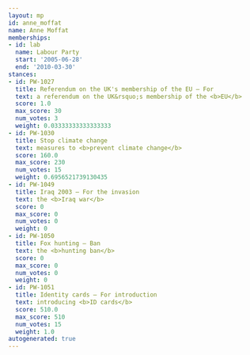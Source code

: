 ```yaml
---
layout: mp
id: anne_moffat
name: Anne Moffat
memberships:
- id: lab
  name: Labour Party
  start: '2005-06-28'
  end: '2010-03-30'
stances:
- id: PW-1027
  title: Referendum on the UK's membership of the EU — For
  text: a referendum on the UK&rsquo;s membership of the <b>EU</b>
  score: 1.0
  max_score: 30
  num_votes: 3
  weight: 0.03333333333333333
- id: PW-1030
  title: Stop climate change
  text: measures to <b>prevent climate change</b>
  score: 160.0
  max_score: 230
  num_votes: 15
  weight: 0.6956521739130435
- id: PW-1049
  title: Iraq 2003 — For the invasion
  text: the <b>Iraq war</b>
  score: 0
  max_score: 0
  num_votes: 0
  weight: 0
- id: PW-1050
  title: Fox hunting — Ban
  text: the <b>hunting ban</b>
  score: 0
  max_score: 0
  num_votes: 0
  weight: 0
- id: PW-1051
  title: Identity cards — For introduction
  text: introducing <b>ID cards</b>
  score: 510.0
  max_score: 510
  num_votes: 15
  weight: 1.0
autogenerated: true
---
```

